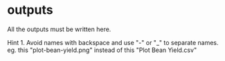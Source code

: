 # outputs

All the outputs must be written here. 

Hint 1. Avoid names with backspace and use "-" or "_" to separate names. eg. this "plot-bean-yield.png" instead of this "Plot Bean Yield.csv"


